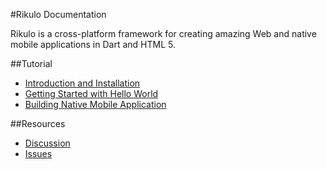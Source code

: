 #Rikulo Documentation

Rikulo is a cross-platform framework for creating amazing Web and native mobile applications
in Dart and HTML 5.

##Tutorial

* [Introduction and Installation](Introduction/index.md)
* [Getting Started with Hello World](Getting_Started/Hello_World.md)
* [Building Native Mobile Application](Getting_Started/Building_Native_Mobile_Application.md)

##Resources

* [Discussion](http://stackoverflow.com/questions/tagged/rikulo)
* [Issues](https://github.com/rikulo/rikulo/issues)

